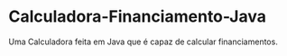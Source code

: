 # Calculadora-Financiamento-Java
Uma Calculadora feita em Java que é capaz de calcular financiamentos.
